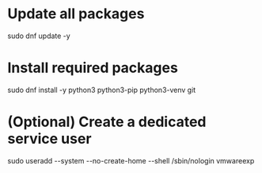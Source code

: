 # Update all packages
sudo dnf update -y

# Install required packages
sudo dnf install -y python3 python3-pip python3-venv git

# (Optional) Create a dedicated service user
sudo useradd --system --no-create-home --shell /sbin/nologin vmwareexp

